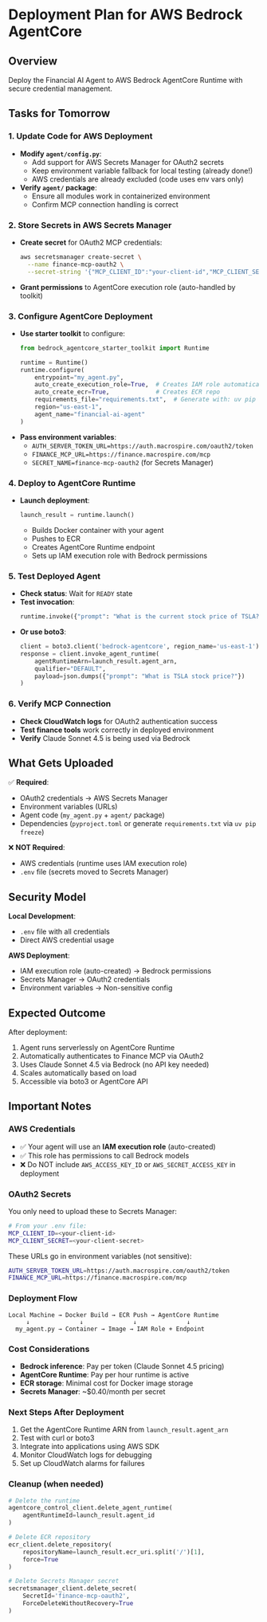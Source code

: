 # Deployment Plan for AWS Bedrock AgentCore

## Overview
Deploy the Financial AI Agent to AWS Bedrock AgentCore Runtime with secure credential management.

## Tasks for Tomorrow

### 1. Update Code for AWS Deployment
- **Modify `agent/config.py`**:
  - Add support for AWS Secrets Manager for OAuth2 secrets
  - Keep environment variable fallback for local testing (already done!)
  - AWS credentials are already excluded (code uses env vars only)
- **Verify `agent/` package**:
  - Ensure all modules work in containerized environment
  - Confirm MCP connection handling is correct

### 2. Store Secrets in AWS Secrets Manager
- **Create secret** for OAuth2 MCP credentials:
  ```bash
  aws secretsmanager create-secret \
    --name finance-mcp-oauth2 \
    --secret-string '{"MCP_CLIENT_ID":"your-client-id","MCP_CLIENT_SECRET":"your-client-secret"}'
  ```
- **Grant permissions** to AgentCore execution role (auto-handled by toolkit)

### 3. Configure AgentCore Deployment
- **Use starter toolkit** to configure:
  ```python
  from bedrock_agentcore_starter_toolkit import Runtime

  runtime = Runtime()
  runtime.configure(
      entrypoint="my_agent.py",
      auto_create_execution_role=True,  # Creates IAM role automatically
      auto_create_ecr=True,             # Creates ECR repo
      requirements_file="requirements.txt",  # Generate with: uv pip freeze > requirements.txt
      region="us-east-1",
      agent_name="financial-ai-agent"
  )
  ```
- **Pass environment variables**:
  - `AUTH_SERVER_TOKEN_URL=https://auth.macrospire.com/oauth2/token`
  - `FINANCE_MCP_URL=https://finance.macrospire.com/mcp`
  - `SECRET_NAME=finance-mcp-oauth2` (for Secrets Manager)

### 4. Deploy to AgentCore Runtime
- **Launch deployment**:
  ```python
  launch_result = runtime.launch()
  ```
  - Builds Docker container with your agent
  - Pushes to ECR
  - Creates AgentCore Runtime endpoint
  - Sets up IAM execution role with Bedrock permissions

### 5. Test Deployed Agent
- **Check status**: Wait for `READY` state
- **Test invocation**:
  ```python
  runtime.invoke({"prompt": "What is the current stock price of TSLA?"})
  ```
- **Or use boto3**:
  ```python
  client = boto3.client('bedrock-agentcore', region_name='us-east-1')
  response = client.invoke_agent_runtime(
      agentRuntimeArn=launch_result.agent_arn,
      qualifier="DEFAULT",
      payload=json.dumps({"prompt": "What is TSLA stock price?"})
  )
  ```

### 6. Verify MCP Connection
- **Check CloudWatch logs** for OAuth2 authentication success
- **Test finance tools** work correctly in deployed environment
- **Verify** Claude Sonnet 4.5 is being used via Bedrock

## What Gets Uploaded

✅ **Required**:
- OAuth2 credentials → AWS Secrets Manager
- Environment variables (URLs)
- Agent code (`my_agent.py` + `agent/` package)
- Dependencies (`pyproject.toml` or generate `requirements.txt` via `uv pip freeze`)

❌ **NOT Required**:
- AWS credentials (runtime uses IAM execution role)
- `.env` file (secrets moved to Secrets Manager)

## Security Model

**Local Development**:
- `.env` file with all credentials
- Direct AWS credential usage

**AWS Deployment**:
- IAM execution role (auto-created) → Bedrock permissions
- Secrets Manager → OAuth2 credentials
- Environment variables → Non-sensitive config

## Expected Outcome

After deployment:
1. Agent runs serverlessly on AgentCore Runtime
2. Automatically authenticates to Finance MCP via OAuth2
3. Uses Claude Sonnet 4.5 via Bedrock (no API key needed)
4. Scales automatically based on load
5. Accessible via boto3 or AgentCore API

## Important Notes

### AWS Credentials
- ✅ Your agent will use an **IAM execution role** (auto-created)
- ✅ This role has permissions to call Bedrock models
- ❌ Do NOT include `AWS_ACCESS_KEY_ID` or `AWS_SECRET_ACCESS_KEY` in deployment

### OAuth2 Secrets
You only need to upload these to Secrets Manager:
```bash
# From your .env file:
MCP_CLIENT_ID=<your-client-id>
MCP_CLIENT_SECRET=<your-client-secret>
```

These URLs go in environment variables (not sensitive):
```bash
AUTH_SERVER_TOKEN_URL=https://auth.macrospire.com/oauth2/token
FINANCE_MCP_URL=https://finance.macrospire.com/mcp
```

### Deployment Flow
```
Local Machine → Docker Build → ECR Push → AgentCore Runtime
     ↓              ↓              ↓              ↓
  my_agent.py → Container → Image → IAM Role + Endpoint
```

### Cost Considerations
- **Bedrock inference**: Pay per token (Claude Sonnet 4.5 pricing)
- **AgentCore Runtime**: Pay per hour runtime is active
- **ECR storage**: Minimal cost for Docker image storage
- **Secrets Manager**: ~$0.40/month per secret

### Next Steps After Deployment
1. Get the AgentCore Runtime ARN from `launch_result.agent_arn`
2. Test with curl or boto3
3. Integrate into applications using AWS SDK
4. Monitor CloudWatch logs for debugging
5. Set up CloudWatch alarms for failures

### Cleanup (when needed)
```python
# Delete the runtime
agentcore_control_client.delete_agent_runtime(
    agentRuntimeId=launch_result.agent_id
)

# Delete ECR repository
ecr_client.delete_repository(
    repositoryName=launch_result.ecr_uri.split('/')[1],
    force=True
)

# Delete Secrets Manager secret
secretsmanager_client.delete_secret(
    SecretId='finance-mcp-oauth2',
    ForceDeleteWithoutRecovery=True
)
```
